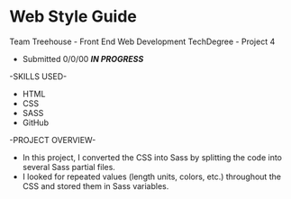 # Web Style Guide

Team Treehouse - Front End Web Development TechDegree - Project 4
  - Submitted 0/0/00 ***IN PROGRESS***

-SKILLS USED-
* HTML
* CSS
* SASS
* GitHub

-PROJECT OVERVIEW-
* In this project, I converted the CSS into Sass by splitting the code into several Sass partial files. 
* I looked for repeated values (length units, colors, etc.) throughout the CSS and stored them in Sass variables.